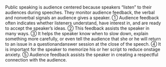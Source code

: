 Public speaking is audience centered because speakers
“listen” to their audiences during speeches. They monitor
audience feedback, the verbal and nonverbal signals an
audience gives a speaker. ① Audience feedback often
indicates whether listeners understand, have interest in, and
are ready to accept the speaker’s ideas. ② This feedback
assists the speaker in many ways. ③ It helps the speaker
know when to slow down, explain something more carefully,
or even tell the audience that she or he will return to an
issue in a question­and­answer session at the close of the
speech. ④ It is important for the speaker to memorize his or
her script to reduce on­stage anxiety. ⑤ Audience feedback
assists the speaker in creating a respectful connection with
the audience.
